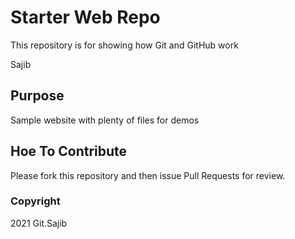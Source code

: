 # Starter Web Repo

This repository is for showing how Git and GitHub work

Sajib
## Purpose

Sample website with plenty of files for demos

## Hoe To Contribute

Please fork this repository and then issue Pull Requests for review.

### Copyright
2021 Git.Sajib